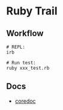 Ruby Trail
==========

Workflow
--------

    # REPL:
    irb
    
    # Run test:
    ruby xxx_test.rb

Docs
----

- [coredoc](http://ruby-doc.org/core-2.0.0/ "Index of Files, Classes, Methods in Ruby 2.0.0 (Ruby 2.0.0) ")
